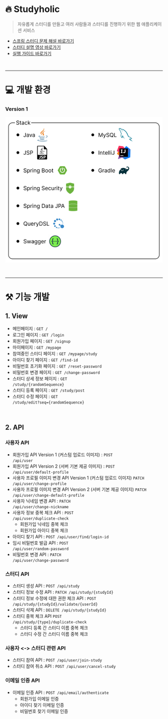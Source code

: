 # 🔥 Studyholic

> 자유롭게 스터디를 만들고 여러 사람들과 스터디를 진행하기 위한 웹 애플리케이션 서비스

- [스프링 스터디 문제 해설 바로가기](문제%20해설/스프링%20문제%20해설.md)
- [스터디 설명 영상 바로가기](https://www.canva.com/design/DAFS9EAmuT0/XOB5PHaDTQaXCiGU7j6CFQ/watch?utm_content=DAFS9EAmuT0&utm_campaign=share_your_design&utm_medium=link&utm_source=shareyourdesignpanel)
- [실행 가이드 바로가기](리드미%20추가%20자료/docs/실행%20가이드.md)

<br>
<hr>

# 💻 개발 환경

### Version 1

![](리드미%20추가%20자료/images/기술%20스택.png)

<br>
<hr>

# ⚒️ 기능 개발

## 1. View

- 메인페이지 : <code>GET /</code>
- 로그인 페이지 : <code>GET /login</code>
- 회원가입 페이지 : <code>GET /signup</code>
- 마이페이지 : <code>GET /mypage</code>
- 참여중인 스터디 페이지 : <code>GET /mypage/study</code>
- 아이디 찾기 페이지 : <code>GET /find-id</code>
- 비밀번호 초기화 페이지 : <code>GET /reset-password</code>
- 비밀번호 변경 페이지 : <code>GET /change-password</code>
- 스터디 상세 정보 페이지 : <code>GET /study/{randomSequence}</code>
- 스터디 등록 페이지 : <code>GET /study/post</code>
- 스터디 수정 페이지 : <code>GET /study/edit?seq={randomSequence}</code>

<br>


## 2. API

### 사용자 API

- 회원가입 API Version 1 (커스텀 업로드 이미지) : <code>POST /api/user</code>
- 회원가입 API Version 2 (서버 기본 제공 이미지) : <code>POST /api/user/default-profile</code>
- 사용자 프로필 이미지 변경 API Version 1 (커스텀 업로드 이미지) <code>PATCH /api/user/change-profile</code>
- 사용자 프로필 이미지 변경 API Version 2 (서버 기본 제공 이미지) <code>PATCH /api/user/change-default-profile</code>
- 사용자 닉네임 변경 API : <code>PATCH /api/user/change-nickname</code>
- 사용자 정보 중복 체크 API : <code>POST /api/user/duplicate-check</code>
    - 회원가입 닉네임 중복 체크
    - 회원가입 아이디 중복 체크
- 아이디 찾기 API : <code>POST /api/user/find/login-id</code>
- 임시 비밀번호 발급 API : <code>POST /api/user/random-password</code>
- 비밀번호 변경 API : <code>PATCH /api/user/change-password</code>

### 스터디 API

- 스터디 생성 API : <code>POST /api/study</code>
- 스터디 정보 수정 API : <code>PATCH /api/study/{studyId}</code>
- 스터디 정보 수정에 대한 권한 체크 API : <code>POST /api/study/{studyId}/validate/{userId}</code>
- 스터디 삭제 API : <code>DELETE /api/study/{studyId}</code>
- 스터디 중복 체크 API <code>POST /api/study/{type}/duplicate-check</code>
    - 스터디 등록 간 스터디 이름 중복 체크
    - 스터디 수정 간 스터디 이름 중복 체크

### 사용자 <-> 스터디 관련 API

- 스터디 참여 API : <code>POST /api/user/join-study</code>
- 스터디 참여 취소 API : <code>POST /api/user/cancel-study</code>

### 이메일 인증 API

- 이메일 인증 API : <code>POST /api/email/authenticate</code>
    - 회원가입 이메일 인증
    - 아이디 찾기 이메일 인증
    - 비밀번호 찾기 이메일 인증